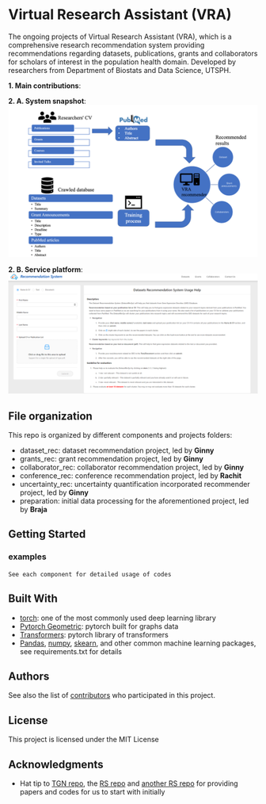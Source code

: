 # Virtual Research Assistant (VRA)

The ongoing projects of Virtual Research Assistant (VRA), which is a comprehensive research recommendation system providing recommendations regarding datasets, publications, grants and collaborators for scholars of interest in the population health domain.
Developed by researchers from Department of Biostats and Data Science, UTSPH.

**1. Main contributions**:

**2. A. System snapshot**:
![system snapshot](images/7.system.png?raw=true)

**2. B. Service platform**:
![service platform](images/2.serviceplatform.PNG)


## File organization 

This repo is organized by different components and projects folders:
* dataset_rec: dataset recommendation project, led by **Ginny** 
* grants_rec: grant recommendation project, led by **Ginny**
* collaborator_rec: collaborator recommendation project, led by **Ginny**
* conference_rec: conference recommendation project, led by **Rachit**
* uncertainty_rec: uncertainty quantification incorporated recommender project, led by **Ginny**
* preparation: initial data processing for the aforementioned project, led by **Braja**



## Getting Started

### examples 

```
See each component for detailed usage of codes
```


## Built With

* [torch](https://pytorch.org/): one of the most commonly used deep learning library  
* [Pytorch Geometric](https://pytorch-geometric.readthedocs.io/en/latest/): pytorch built for graphs data
* [Transformers](https://huggingface.co/transformers/): pytorch library of transformers 
* [Pandas](https://pandas.pydata.org/), [numpy](https://numpy.org/), [skearn](https://scikit-learn.org/stable/), and other common machine learning packages, see requirements.txt for details


## Authors

See also the list of [contributors](github.com/ashraf-yaseen/VRA) who participated in this project.

## License

This project is licensed under the MIT License 

## Acknowledgments

* Hat tip to [TGN repo](https://github.com/twitter-research/tgn), the [RS repo](https://github.com/grahamjenson/list_of_recommender_systems) and [another RS repo](https://github.com/hongleizhang/RSPapers) for providing papers and codes for us to start with initially
